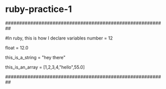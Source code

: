 # ruby-practice-1

##########################################################

#In ruby, this is how I declare variables
number = 12

float = 12.0

this_is_a_string = "hey there"

this_is_an_array = [1,2,3,4,"hello",55.0]

##########################################################

